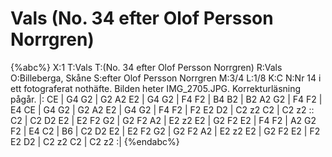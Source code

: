 # Vals (No. 34 efter Olof Persson Norrgren)

{%abc%}
X:1
T:Vals
T:(No. 34 efter Olof Persson Norrgren)
R:Vals
O:Billeberga, Skåne
S:efter Olof Persson Norrgren
M:3/4
L:1/8
K:C
N:Nr 14 i ett fotograferat nothäfte. Bilden heter IMG_2705.JPG. Korrekturläsning pågår.
|: CE | G4 G2 | G2 A2 E2 | G4 G2 | F4 F2 | B4 B2 | B2 A2 G2 | F4 F2 | E4 CE | G4 G2 | G2 A2 E2 |
G4 G2 | F4 F2 | F2 E2 D2 | C2 z2 C2 | C2 z2 :: C2 | C2 D2 E2 | E2 F2 G2 | G2 F2 A2 | E2 z2 E2 | G2 F2 E2 | F4 F2 |
A2 G2 F2 | E4 C2 | B6 | C2 D2 E2 | E2 F2 G2 | G2 F2 A2 | E2 z2 E2 | G2 F2 E2 | F2 E2 D2 | C2 z2 C2 | C2 z2 :|
{%endabc%}
